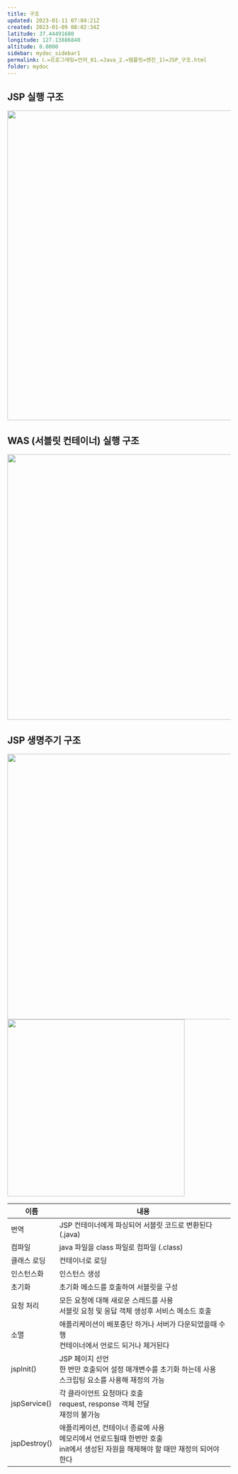 ```yaml
---
title: 구조
updated: 2023-01-11 07:04:21Z
created: 2023-01-09 08:02:34Z
latitude: 37.44491680
longitude: 127.13886840
altitude: 0.0000
sidebar: mydoc_sidebar1
permalink: Ⅰ.=프로그래밍=언어_01.=Java_2.=템플릿=엔진_1)=JSP_구조.html
folder: mydoc
---
```


## JSP 실행 구조
<img src="../../../../resources/d5304b75226511b49ae53dcf76bdac7e.png" width="700"/>
<br>

## WAS (서블릿 컨테이너) 실행 구조
<img src="../../../../resources/a117628f851df3eb4473b683ff0ad9a3.png" width="600"/>
<br>

## JSP 생명주기 구조
<img src="../../../../resources/7daf37248303bbb65a039c67df8c1ae1.png" width="600"/>
<br>
<img src="../../../../resources/7769127e1aa3799df7b223f60c86e809.png" width="400"/>

|이름|내용|
|---|---|
|번역| JSP 컨테이너에게 파싱되어 서블릿 코드로 변환된다 (.java)|
|컴파일| java 파일을 class 파일로 컴파일 (.class)|
|클래스 로딩| 컨테이너로 로딩|
|인스턴스화| 인스턴스 생성|
|초기화| 초기화 메소드를 호출하여 서블릿을 구성|
|요청 처리| 모든 요청에 대해 새로운 스레드를 사용<br>서블릿 요청 및 응답 객체 생성후 서비스 메소드 호출|
|소멸|애플리케이션이 배포중단 하거나 서버가 다운되었을때 수행<br> 컨테이너에서 언로드 되거나 제거된다|
|jspInit()| JSP 페이지 선언<br>한 번만 호출되어 설정 매개변수를 초기화 하는데 사용<br>스크립팅 요소를 사용해 재정의 가능|
|jspService()| 각 클라이언트 요청마다 호출<br>request, response 객체 전달<br>재정의 불가능|
|jspDestroy()| 애플리케이션, 컨테이너 종료에 사용<br>메모리에서 언로드될때 한번만 호출<br>init에서 생성된 자원을 해제해야 할 때만 재정의 되어야 한다|

<br>
